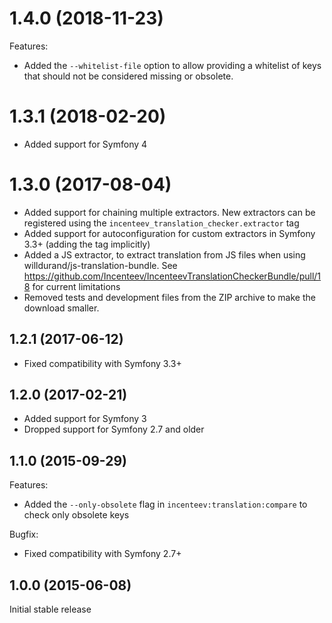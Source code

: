 # 1.4.0 (2018-11-23)

Features:

* Added the `--whitelist-file` option to allow providing a whitelist of keys that should not be considered missing or obsolete. 

# 1.3.1 (2018-02-20)

* Added support for Symfony 4

# 1.3.0 (2017-08-04)

* Added support for chaining multiple extractors. New extractors can be registered using the `incenteev_translation_checker.extractor` tag
* Added support for autoconfiguration for custom extractors in Symfony 3.3+ (adding the tag implicitly)
* Added a JS extractor, to extract translation from JS files when using willdurand/js-translation-bundle. See https://github.com/Incenteev/IncenteevTranslationCheckerBundle/pull/18 for current limitations
* Removed tests and development files from the ZIP archive to make the download smaller.

## 1.2.1 (2017-06-12)

* Fixed compatibility with Symfony 3.3+

## 1.2.0 (2017-02-21)

* Added support for Symfony 3
* Dropped support for Symfony 2.7 and older

## 1.1.0 (2015-09-29)

Features:

* Added the `--only-obsolete` flag in `incenteev:translation:compare` to check only obsolete keys

Bugfix:

* Fixed compatibility with Symfony 2.7+

## 1.0.0 (2015-06-08)

Initial stable release
